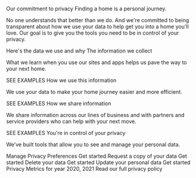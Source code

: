 Our commitment to privacy
Finding a home is a personal journey.

No one understands that better than we do. And we're committed to being transparent about how we use your data to help get you into a home you'll love. Our goal is to give you the tools you need to be in control of your privacy.

Here's the data we use and why
The information we collect

What we learn when you use our sites and apps helps us pave the way to your next home.

SEE EXAMPLES 
How we use this information

We use your data to make your home journey easier and more efficient.

SEE EXAMPLES 
How we share information

We share information across our lines of business and with partners and service providers who can help with your next move.

SEE EXAMPLES 
You're in control of your privacy

We've built tools that allow you to see and manage your personal data.

Manage Privacy Preferences
Get started
Request a copy of your data
Get started
Delete your data
Get started
Update your personal data
Get started
Privacy Metrics for year 2020, 2021
Read our full privacy policy